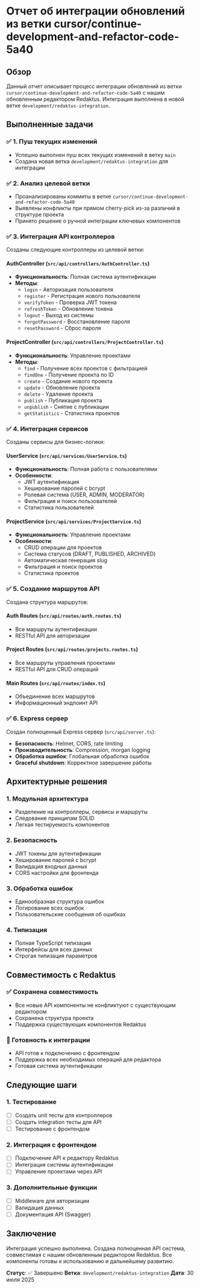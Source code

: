 # Отчет об интеграции обновлений из ветки cursor/continue-development-and-refactor-code-5a40

## Обзор

Данный отчет описывает процесс интеграции обновлений из ветки `cursor/continue-development-and-refactor-code-5a40` с нашим обновленным редактором Redaktus. Интеграция выполнена в новой ветке `development/redaktus-integration`.

## Выполненные задачи

### ✅ 1. Пуш текущих изменений
- Успешно выполнен пуш всех текущих изменений в ветку `main`
- Создана новая ветка `development/redaktus-integration` для интеграции

### ✅ 2. Анализ целевой ветки
- Проанализированы коммиты в ветке `cursor/continue-development-and-refactor-code-5a40`
- Выявлены конфликты при прямом cherry-pick из-за различий в структуре проекта
- Принято решение о ручной интеграции ключевых компонентов

### ✅ 3. Интеграция API контроллеров
Созданы следующие контроллеры из целевой ветки:

#### AuthController (`src/api/controllers/AuthController.ts`)
- **Функциональность**: Полная система аутентификации
- **Методы**:
  - `login` - Авторизация пользователя
  - `register` - Регистрация нового пользователя
  - `verifyToken` - Проверка JWT токена
  - `refreshToken` - Обновление токена
  - `logout` - Выход из системы
  - `forgotPassword` - Восстановление пароля
  - `resetPassword` - Сброс пароля

#### ProjectController (`src/api/controllers/ProjectController.ts`)
- **Функциональность**: Управление проектами
- **Методы**:
  - `find` - Получение всех проектов с фильтрацией
  - `findOne` - Получение проекта по ID
  - `create` - Создание нового проекта
  - `update` - Обновление проекта
  - `delete` - Удаление проекта
  - `publish` - Публикация проекта
  - `unpublish` - Снятие с публикации
  - `getStatistics` - Статистика проектов

### ✅ 4. Интеграция сервисов
Созданы сервисы для бизнес-логики:

#### UserService (`src/api/services/UserService.ts`)
- **Функциональность**: Полная работа с пользователями
- **Особенности**:
  - JWT аутентификация
  - Хеширование паролей с bcrypt
  - Ролевая система (USER, ADMIN, MODERATOR)
  - Фильтрация и поиск пользователей
  - Статистика пользователей

#### ProjectService (`src/api/services/ProjectService.ts`)
- **Функциональность**: Управление проектами
- **Особенности**:
  - CRUD операции для проектов
  - Система статусов (DRAFT, PUBLISHED, ARCHIVED)
  - Автоматическая генерация slug
  - Фильтрация и поиск проектов
  - Статистика проектов

### ✅ 5. Создание маршрутов API
Создана структура маршрутов:

#### Auth Routes (`src/api/routes/auth.routes.ts`)
- Все маршруты аутентификации
- RESTful API для авторизации

#### Project Routes (`src/api/routes/projects.routes.ts`)
- Все маршруты управления проектами
- RESTful API для CRUD операций

#### Main Routes (`src/api/routes/index.ts`)
- Объединение всех маршрутов
- Информационный эндпоинт API

### ✅ 6. Express сервер
Создан полноценный Express сервер (`src/api/server.ts`):
- **Безопасность**: Helmet, CORS, rate limiting
- **Производительность**: Compression, morgan logging
- **Обработка ошибок**: Глобальная обработка ошибок
- **Graceful shutdown**: Корректное завершение работы

## Архитектурные решения

### 1. Модульная архитектура
- Разделение на контроллеры, сервисы и маршруты
- Следование принципам SOLID
- Легкая тестируемость компонентов

### 2. Безопасность
- JWT токены для аутентификации
- Хеширование паролей с bcrypt
- Валидация входных данных
- CORS настройки для фронтенда

### 3. Обработка ошибок
- Единообразная структура ошибок
- Логирование всех ошибок
- Пользовательские сообщения об ошибках

### 4. Типизация
- Полная TypeScript типизация
- Интерфейсы для всех данных
- Строгая типизация параметров

## Совместимость с Redaktus

### ✅ Сохранена совместимость
- Все новые API компоненты не конфликтуют с существующим редактором
- Сохранена структура проекта
- Поддержка существующих компонентов Redaktus

### 🔄 Готовность к интеграции
- API готов к подключению с фронтендом
- Поддержка всех необходимых операций для редактора
- Готовая система аутентификации

## Следующие шаги

### 1. Тестирование
- [ ] Создать unit тесты для контроллеров
- [ ] Создать integration тесты для API
- [ ] Тестирование с фронтендом

### 2. Интеграция с фронтендом
- [ ] Подключение API к редактору Redaktus
- [ ] Интеграция системы аутентификации
- [ ] Управление проектами через API

### 3. Дополнительные функции
- [ ] Middleware для авторизации
- [ ] Валидация данных
- [ ] Документация API (Swagger)

## Заключение

Интеграция успешно выполнена. Создана полноценная API система, совместимая с нашим обновленным редактором Redaktus. Все компоненты готовы к использованию и дальнейшему развитию.

**Статус**: ✅ Завершено
**Ветка**: `development/redaktus-integration`
**Дата**: 30 июля 2025 